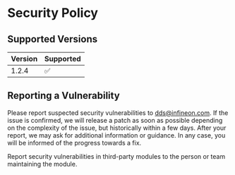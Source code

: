 # Security Policy

## Supported Versions

| Version | Supported          |
| ------- | ------------------ |
| 1.2.4   | :white_check_mark: |

## Reporting a Vulnerability

Please report suspected security vulnerabilities to dds@infineon.com. 
If the issue is confirmed, we will release a patch as soon as possible depending on the complexity of the issue, but historically within a few days.
After your report, we may ask for additional information or guidance. In any case, you will be informed of the progress towards a fix.

Report security vulnerabilities in third-party modules to the person or team maintaining the module.
